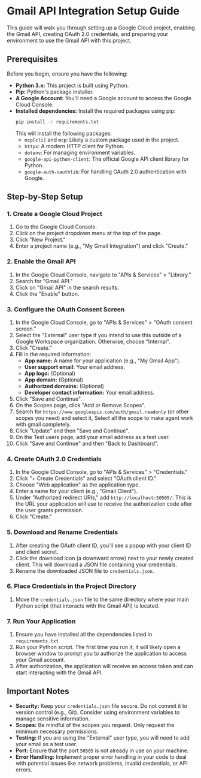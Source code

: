 # Gmail API Integration Setup Guide

This guide will walk you through setting up a Google Cloud project, enabling the Gmail API, creating OAuth 2.0 credentials, and preparing your environment to use the Gmail API with this project.

## Prerequisites

Before you begin, ensure you have the following:

*   **Python 3.x:** This project is built using Python.
*   **Pip:** Python's package installer.
*   **A Google Account:** You'll need a Google account to access the Google Cloud Console.
* **Installed dependencies:** Install the required packages using pip:
    ```bash
    pip install -r requirements.txt
    ```
    This will install the following packages:
    * `mcp[cli]` and `mcp`: Likely a custom package used in the project.
    * `httpx`: A modern HTTP client for Python.
    * `dotenv`: For managing environment variables.
    * `google-api-python-client`: The official Google API client library for Python.
    * `google-auth-oauthlib`: For handling OAuth 2.0 authentication with Google.

## Step-by-Step Setup

### 1. Create a Google Cloud Project

1.  Go to the Google Cloud Console.
2.  Click on the project dropdown menu at the top of the page.
3.  Click "New Project."
4.  Enter a project name (e.g., "My Gmail Integration") and click "Create."

### 2. Enable the Gmail API

1.  In the Google Cloud Console, navigate to "APIs & Services" > "Library."
2.  Search for "Gmail API."
3.  Click on "Gmail API" in the search results.
4.  Click the "Enable" button.

### 3. Configure the OAuth Consent Screen

1.  In the Google Cloud Console, go to "APIs & Services" > "OAuth consent screen."
2.  Select the "External" user type if you intend to use this outside of a Google Workspace organization. Otherwise, choose "Internal".
3.  Click "Create."
4.  Fill in the required information:
    *   **App name:** A name for your application (e.g., "My Gmail App").
    *   **User support email:** Your email address.
    *   **App logo:** (Optional)
    *   **App domain:** (Optional)
    *   **Authorized domains:** (Optional)
    *   **Developer contact information:** Your email address.
5.  Click "Save and Continue".
6.  On the Scopes page, click "Add or Remove Scopes".
7.  Search for `https://www.googleapis.com/auth/gmail.readonly` (or other scopes you need) and select it, Select all the scope to make agent work with gmail completely.
8.  Click "Update" and then "Save and Continue".
9.  On the Test users page, add your email address as a test user.
10. Click "Save and Continue" and then "Back to Dashboard".

### 4. Create OAuth 2.0 Credentials

1.  In the Google Cloud Console, go to "APIs & Services" > "Credentials."
2.  Click "+ Create Credentials" and select "OAuth client ID."
3.  Choose "Web application" as the application type.
4.  Enter a name for your client (e.g., "Gmail Client").
5.  Under "Authorized redirect URIs," add `http://localhost:50505/`. This is the URL your application will use to receive the authorization code after the user grants permission.
6.  Click "Create."

### 5. Download and Rename Credentials

1.  After creating the OAuth client ID, you'll see a popup with your client ID and client secret.
2.  Click the download icon (a downward arrow) next to your newly created client. This will download a JSON file containing your credentials.
3.  Rename the downloaded JSON file to `credentials.json`.

### 6. Place Credentials in the Project Directory

1.  Move the `credentials.json` file to the same directory where your main Python script (that interacts with the Gmail API) is located.

### 7. Run Your Application

1.  Ensure you have installed all the dependencies listed in `requirements.txt`
2.  Run your Python script. The first time you run it, it will likely open a browser window to prompt you to authorize the application to access your Gmail account.
3.  After authorization, the application will receive an access token and can start interacting with the Gmail API.

## Important Notes

*   **Security:** Keep your `credentials.json` file secure. Do not commit it to version control (e.g., Git). Consider using environment variables to manage sensitive information.
*   **Scopes:** Be mindful of the scopes you request. Only request the minimum necessary permissions.
*   **Testing:** If you are using the "External" user type, you will need to add your email as a test user.
* **Port:** Ensure that the port `50505` is not already in use on your machine.
* **Error Handling:** Implement proper error handling in your code to deal with potential issues like network problems, invalid credentials, or API errors.
